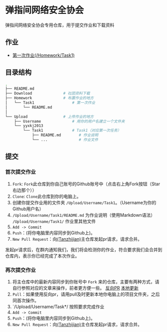 # 弹指间网络安全协会
弹指间网络安全协会专用仓库，用于提交作业和下载资料

## 作业

- [第一次作业(/Homework/Task1)](/Homework/Task1)


## 目录结构

```bash
.
├── README.md
├── Download              # 社团资料下载
├── Homework              # 布置作业的地方
│   └── Task1                 # 第一次作业
│       └── README.md
│              
└── Upload                # 上传作业的地方
    ├── Username              # 用你的用户名建立一个文件夹
    └── yyxkj2013
        └── Task1             # Task1（对应第一次任务）
            ├── README.md        # 作业说明
            └── ...              # 作业文件

```

## 提交

### 首次提交作业

1. `Fork`: `Fork`此仓库到你自己账号的Github账号中（点击右上角Fork按钮（Star右边那个））
2. `Clone`: `Clone`此仓库到你的电脑上。
3. 创建你提交作业用的文件夹 `/Upload/Username/Task1`。（Username为你的Github用户名）
4. `/Upload/Username/Task1/README.md` 为作业说明（使用Markdown语法）
   `/Upload/Username/Task1/`   作业里其他文件
5. `Add -> Commit`
6. `Push`：(将你电脑里内容同步到Github上)。
7. `New Pull Request`：向[(Tanzhijian)](https://github.com/yyxkj2013/tanzhijian/)主仓库发起pr请求，请求合并。

发起pr请求后，在群内通知我们，我们将会检测你的作业，符合要求我们会合并到仓库内，表示你已经完成了本次作业。

### 再次提交作业

1. 将主仓库中的最新内容同步到你账号中 `Fork` 来的仓库，主要有两种方式，请自行参照对应的文章来操作，前者更方便一些。 [反向PR](https://www.zhihu.com/question/20393785/answer/30725725)  [本地更新](https://www.zhihu.com/question/28676261/answer/44606041)
2. `Pull`：如果使用反向pr，请用pull及时更新本地你电脑上的项目文件夹，之后同首次操作。
3. `/Upload/Username/Task*/ 按照要求完成作业
4. `Add -> Commit`
5. `Push`：(将你电脑里内容同步到Github上)。
6. `New Pull Request`：向[(Tanzhijian)](https://github.com/yyxkj2013/tanzhijian/)主仓库发起pr请求，请求合并。
